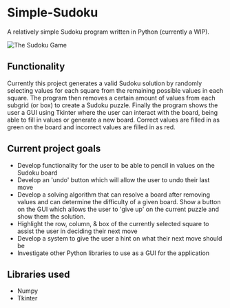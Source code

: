 # Simple-Sudoku
 A relatively simple Sudoku program written in Python (currently a WIP).

![The Sudoku Game](https://i.gyazo.com/125531b43c15601296996752f86c89d7.png)

## Functionality
Currently this project generates a valid Sudoku solution by randomly selecting values for each square from the remaining possible values in each square. The program then removes a certain amount of values from each subgrid (or box) to create a Sudoku puzzle. Finally the program shows the user a GUI using Tkinter where the user can interact with the board, being able to fill in values or generate a new board. Correct values are filled in as green on the board and incorrect values are filled in as red.

## Current project goals
- Develop functionality for the user to be able to pencil in values on the Sudoku board
- Develop an 'undo' button which will allow the user to undo their last move
- Develop a solving algorithm that can resolve a board after removing values and can determine the difficulty of a given board. Show a button on the GUI which allows the user to 'give up' on the current puzzle and show them the solution.
- Highlight the row, column, & box of the currently selected square to assist the user in deciding their next move
- Develop a system to give the user a hint on what their next move should be
- Investigate other Python libraries to use as a GUI for the application

## Libraries used
- Numpy
- Tkinter